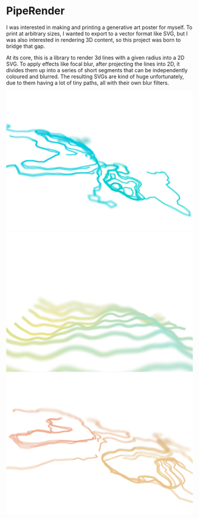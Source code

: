 # PipeRender
I was interested in making and printing a generative art poster for myself. To print at arbitrary sizes, I wanted to export to a vector format like SVG, but I was also interested in rendering 3D content, so this project was born to bridge that gap.

At its core, this is a library to render 3d lines with a given radius into a 2D SVG. To apply effects like focal blur, after projecting the lines into 2D, it divides them up into a series of short segments that can be independently coloured and blurred. The resulting SVGs are kind of huge unfortunately, due to them having a lot of tiny paths, all with their own blur filters.

<img src="https://github.com/davepagurek/PipeRender/blob/master/img/Screen%20Shot%202019-07-20%20at%209.03.47%20AM.png?raw=true" />
<img src="https://github.com/davepagurek/PipeRender/blob/master/img/Screen%20Shot%202019-07-19%20at%2011.05.23%20AM.png?raw=true" />
<img src="https://github.com/davepagurek/PipeRender/blob/master/img/Screen%20Shot%202019-07-20%20at%209.09.58%20AM.png?raw=true" />
